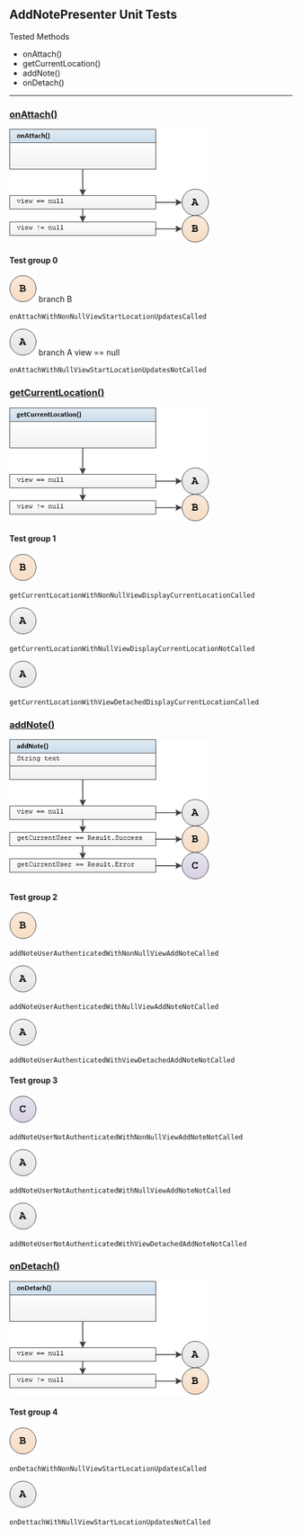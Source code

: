 ## AddNotePresenter Unit Tests

Tested Methods

-  onAttach()
-  getCurrentLocation()
-  addNote()
-  onDetach()

---

### <u>onAttach()</u>

![](images/add_note_presenter_on_attach.png)

#### Test group 0	

![](images/b.png)  branch B

```
onAttachWithNonNullViewStartLocationUpdatesCalled
```

![](images/a.png)	branch A 	view == null

```
onAttachWithNullViewStartLocationUpdatesNotCalled
```


### <u>getCurrentLocation()</u>

![](images/add_note_presenter_get_current_location.png)

#### Test group 1

![](images/b.png) 
```
getCurrentLocationWithNonNullViewDisplayCurrentLocationCalled
```
![](images/a.png) 
```
getCurrentLocationWithNullViewDisplayCurrentLocationNotCalled
```
![](images/a.png) 
```
getCurrentLocationWithViewDetachedDisplayCurrentLocationCalled
```
### <u>addNote()</u>

![](images/add_note_presenter_add_note.png)


#### Test group 2

![](images/b.png) 
```
addNoteUserAuthenticatedWithNonNullViewAddNoteCalled
```
![](images/a.png) 
```
addNoteUserAuthenticatedWithNullViewAddNoteNotCalled
```
![](images/a.png) 
```
addNoteUserAuthenticatedWithViewDetachedAddNoteNotCalled
```

#### Test group 3

![](images/c.png) 
```
addNoteUserNotAuthenticatedWithNonNullViewAddNoteNotCalled
```
![](images/a.png) 
```
addNoteUserNotAuthenticatedWithNullViewAddNoteNotCalled
```
![](images/a.png) 
```
addNoteUserNotAuthenticatedWithViewDetachedAddNoteNotCalled
```
### <u>onDetach()</u>

![](images/add_note_presenter_on_detach.png)

#### Test group 4

![](images/b.png) 
```
onDetachWithNonNullViewStartLocationUpdatesCalled
```
![](images/a.png) 
```
onDettachWithNullViewStartLocationUpdatesNotCalled
```

